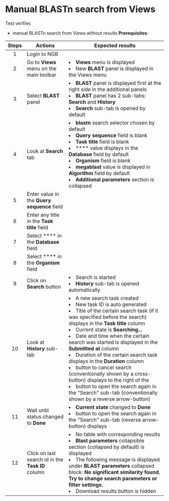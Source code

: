 # Manual BLASTn search from Views

Test verifies
 - manual BLASTn search from Views without results
**Prerequisites**:


| Steps | Actions | Expected results |
| :---: | --- | --- |
| 1 | Login to NGB | |
| 2 | Go to  **Views** menu on the main toolbar| <li> **Views** menu is displayed <li> New **BLAST** panel is displayed in the Views menu |
| 3 | Select **BLAST** panel | <li>**BLAST** panel is displayed first at the right side in the additional panels <li> **BLAST** panel has 2 sub-tabs: **Search** and **History** <li> **Search** sub-tab is opened by default |
| 4 | Look at **Search** tab| <li> **blastn** search selector chosen by default <li> **Query sequence** field is blank <li> **Task title** field is blank <li> **** value displays in the **Database** field by default <li> **Organism** field is blank <li> **megablast** value is displayed in **Algorithm** field by default  <li> **Additional parameters** section is collapsed 
| 5 | Enter value in the **Query sequence** field | | 
| 6 | Enter any title in the **Task title** field | | 
| 7 | Select **** in the **Database** field|| 
| 8 | Select **** in the **Organism** field| |
| 9| Click on **Search** button|  <li> Search is started <li> **History** sub-tab is opened automatically |
| 10|  Look at **History** sub-tab | <li> A new search task created  <li> New task ID is auto generated <li> Title of the certain search task (if it was specified before the search) displays in the **Task title** column <li> Current state is **Searching...** <li>  Date and time when the certain search was started is displayed in the **Submitted at** column <li> Duration of the certain search task displays in the **Duration** column <li> button to cancel search (conventionally shown by a cross-button) displays to the right of the  <li>  button to open the search again in the "Search" sub-tab (conventionally shown by a reverse arrow-button) |
| 11| Wait until status changed to **Done**| <li> **Current state** changed to **Done** <li> button to open the search again in the "Search" sub-tab (reverse arrow-button) displays |
| 12| Click on last search id in the **Task ID** column | <li> No table with corresponding results <li> **Blast parameters** collapsible section (collapsed by default) is displayed <li> The following message is displayed under **BLAST parameters** collapsed block: **No significant similarity found. Try to change search parameters or filter settings.** <li> Download results button is hidden |
